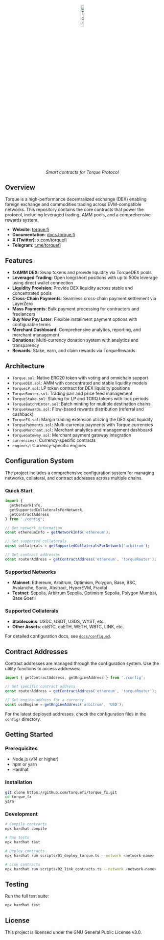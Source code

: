 <p align="center">
  <img src="https://cdn.prod.website-files.com/6556f6be06fc2abb8a8da998/665ce0e7788b3d8fe85d1fed_torque-square%20copy%202.png" alt="Torque Logo" width="13.4%">
</p>
<p align="center">
  <i align="center">Smart contracts for Torque Protocol</i>
</p>

## Overview

Torque is a high-performance decentralized exchange (DEX) enabling foreign exchange and commodities trading across EVM-compatible networks. This repository contains the core contracts that power the protocol, including leveraged trading, AMM pools, and a comprehensive rewards system.

- **Website**: [torque.fi](https://torque.fi)
- **Documentation**: [docs.torque.fi](https://docs.torque.fi)
- **X (Twitter)**: [x.com/torquefi](https://x.com/torquefi)
- **Telegram**: [t.me/torquefi](https://t.me/torquefi)

## Features

- **fxAMM DEX**: Swap tokens and provide liquidity via TorqueDEX pools
- **Leveraged Trading**: Open long/short positions with up to 500x leverage using direct wallet connection
- **Liquidity Provision**: Provide DEX liquidity across stable and concentrated pools
- **Cross-Chain Payments**: Seamless cross-chain payment settlement via LayerZero
- **Mass Payments**: Bulk payment processing for contractors and freelancers
- **Buy Now Pay Later**: Flexible installment payment options with configurable terms
- **Merchant Dashboard**: Comprehensive analytics, reporting, and merchant management
- **Donations**: Multi-currency donation system with analytics and transparency
- **Rewards**: Stake, earn, and claim rewards via TorqueRewards

## Architecture

- `Torque.sol`: Native ERC20 token with voting and omnichain support
- `TorqueDEX.sol`: AMM with concentrated and stable liquidity models
- `TorqueLP.sol`: LP token contract for DEX liquidity positions
- `TorqueRouter.sol`: Trading pair and price feed management
- `TorqueStake.sol`: Staking for LP and TORQ tokens with lock periods
- `TorqueBatchMinter.sol`: Batch minting for multiple destination chains
- `TorqueRewards.sol`: Flow-based rewards distribution (referral and cashback)
- `TorqueFX.sol`: Margin trading extension utilizing the DEX spot liquidity
- `TorquePayments.sol`: Multi-currency payments with Torque currencies
- `TorqueMerchant.sol`: Merchant analytics and management dashboard
- `TorqueGateway.sol`: Merchant payment gateway integration
- `currencies/`: Currency-specific contracts
- `engines/`: Currency-specific engines

## Configuration System

The project includes a comprehensive configuration system for managing networks, collateral, and contract addresses across multiple chains.

### Quick Start

```typescript
import { 
  getNetworkInfo, 
  getSupportedCollateralsForNetwork,
  getContractAddress 
} from './config';

// Get network information
const ethereumInfo = getNetworkInfo('ethereum');

// Get supported collaterals
const collaterals = getSupportedCollateralsForNetwork('arbitrum');

// Get contract addresses
const routerAddress = getContractAddress('ethereum', 'torqueRouter');
```

### Supported Networks

- **Mainnet**: Ethereum, Arbitrum, Optimism, Polygon, Base, BSC, Avalanche, Sonic, Abstract, HyperEVM, Fraxtal
- **Testnet**: Sepolia, Arbitrum Sepolia, Optimism Sepolia, Polygon Mumbai, Base Goerli

### Supported Collaterals

- **Stablecoins**: USDC, USDT, USDS, WYST, etc.
- **Other Assets**: cbBTC, cbETH, WETH, WBTC, LINK, etc.

For detailed configuration docs, see [`docs/config.md`](docs/config.md).

## Contract Addresses

Contract addresses are managed through the configuration system. Use the utility functions to access addresses:

```typescript
import { getContractAddress, getEngineAddress } from './config';

// Get specific contract address
const routerAddress = getContractAddress('ethereum', 'torqueRouter');

// Get engine address for a currency
const usdEngine = getEngineAddress('arbitrum', 'USD');
```

For the latest deployed addresses, check the configuration files in the `config/` directory.

## Getting Started

### Prerequisites

- Node.js (v14 or higher)
- npm or yarn
- Hardhat

### Installation

```bash
git clone https://github.com/torquefi/torque_fx.git
cd torque_fx
yarn
```

### Development

```bash
# Compile contracts
npx hardhat compile

# Run tests
npx hardhat test

# Deploy contracts
npx hardhat run scripts/01_deploy_torque.ts --network <network-name>

# Link contracts
npx hardhat run scripts/02_link_contracts.ts --network <network-name>
```

## Testing

Run the full test suite:

```bash
npx hardhat test
```

## License

This project is licensed under the GNU General Public License v3.0.
